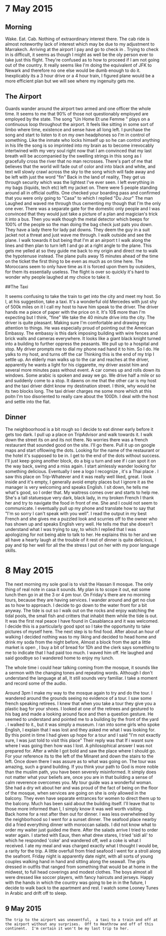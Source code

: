 # 7 May 2015

## Morning

Wake.  Eat.  Cab.  Nothing of extraordinary interest there.   The cab ride is almost noteworthy lack of interest which may be due to my adjustment to Marrakech.  Arriving at the airport I pay and go to check in .   Trying to check in is difficult, it seems as though I might as well be the oly person ever to take just this flight.  They're confused as to how to proceed if I am not going out of the country.   It really seems like I'm doing the equivalent of JFK to Newark and therefore no one else would be dumb enough to do it.  Inexplicably its a 3 hour drive or a 4 hour train,  I figured plane would be a more efficient plan but we will see where my ingenuity gets me. 
	
## The Airport

Guards wander around the airport two armed and one officer  the whole time.  It seems to me that 90% of those not questionably employed are employed by the state.   The song "Un Home Et une Femme " plays on a continuous loop throughout the airport.   It feels like sitting in some sort of limbo where time, existence and sense have all long left.  I purchase the song and start to listen to it on my own headphones so I'm in control of something.  Like the inmate who locks himself up so he can control anything in his life the song is so imprinted into my brain as to become irrevocably intertwined with my very soul right now that I am convinced that my last breath will be accompanied by the swelling strings in this song as I gracefully cross the river that no man recrosses.  There's part of me that believes that the world will fade out of color and into black and white, and text will slowly crawl across the sky to the song which will fade away and be left with just the word "fin" 
Back in the land of reality,  They get us through security which was the lightest I've ever seen. I left everything in my bags (liquids, tech etc) left my jacket on.  There were 5 people standing around all in official outfits.  One checked your boarding pass and confirmed that you were only going to "Casa"  to which I replied "Du Jour" The man Laughed and waved me through thus cementing my though that I'm the only one ever.  There was a separate gate for the domestic only people and I was convinced that they would just take a picture of a plan and magician's trick it into a bus.  Then you walk though the metal detector which beeps for 100% of the people so the man doing the bag check just pats you down. They have a lady there for lady pat downs. They deem the guy in a suit jacket not a threat and just wave me through. I walk outside and see the plane.  I walk towards it but being that I'm at an airport t I walk along the lines and then plan to turn left I and go at a right angle to the plane.  This gets me yelled at so they guide me back to my origin and direct me to walk the hypotenuse instead. The plane pulls away 15 minutes ahead of the time on the ticket the first thing to be even as much as on time here.  The Moroccans seem to only have time as it is forced upon them by outsiders, for them its essentially useless.  The flight is over so quickly it's hard to wonder why people laughed at my choice to take it.  

##The Taxi

It seems confusing to take the train to get into the city and meet my host. So I, at his suggestion, take a taxi. It's a wonderful old Mercedes with just shy of 500k miles on it I call my host to have him speak to the driver. The driver hands me a piece of paper with the price on it.  It's 10$ more than I'm expecting but I think, "fine"  We take the 40 minute drive into the city.   The driver is quite pleasant.  Making sure I'm comfortable and drawing my attention to things.   He was especially proud of pointing out the American Embassy.  The embassy is this dark imposing building with wire fences and brick walls and cameras everywhere.  It looks like a giant black knight turned into a building to further oppress the peasants. We pull up to a hospital and stop. My driver prompts me to dial my phone nad hand it to him.  So I do.  He yalks to my host, and turns off the car  Thinking this is the end of my trip I settle up.  An elderly man walks up to the car and reaches at the driver, apparently he wants a light for his ciggarette, my driver assist him and several more minutes pass without event.   A car comes up and rolls down its windows.  Some arabic is spoken and away we go.  We drive half a mile or so and suddenly come to a stop.  It dawns on me that the other car is my host and the taxi driver didnt know my destination street.  I think, why would he its two blocks long.  The taxi driver charges me some more which at this poitn I'm too disoriented to really care about the 100Dh.  I deal with the host and settle into the flat.   

## Dinner
The neighboorhood is a bit rough so I decide to eat dinner early before it gets too dark.  I pull up a place on TripAdvisor and walk towards it.  I walk down the street its on and its not there.  No worries there was a french restaurant that sounded good on the site.  I'll go there.  Pull it up on google maps and start ofllowing the dots.  Looking for the name of the restaurant or the hotel it's supposed to be in.  I get to the end of the dots without success. I'll just keep going another block, do a big u turn and see if i can spot it on the way back, swing and a miss again.   I start aimlessly wander looking for something delicious.  Eventually I see a logo I recognize ,  it's a Thai place .   I saw this place on Trip-Whatever and it was really well liked, great.  I look inside and it's empty, I generally avoid empty places but I ignore it as the manager is very welcoming and speaks English.  I sit down,  he tells me what's good, so I order that.  My waitress comes over and starts to help me.  She's a tall statuesque very dark, black lady, in my broken French I thank her and try to navigate the food in front of me.  She and I could not seem to communicate. I eventually pull up my phone and translate how to say that "I'm so sorry I can't speak with you well". I read the output in my best French and she gives me a puzzled look and scurries off to the owner who has shown up and speaks English very well.  He tells me that she doesn't understand what I was trying to say, to which I replied that I was apologizing for not being able to talk to her.  He explains this to her and we all have a hearty laugh at the trouble of it rest of dinner is quite delicious, I pay and tip her well for all the the stress I put on her with my poor language skills. 


# 8 May 2015

The  next morning my sole goal is to visit the Hassan II mosque.   The only thing of real note in casa it sounds.   My plan is to scope it out, eat some lunch then go in at the 3 or 4 pm tour.  On Friday's there are no morning tours, because they are having services.   I wander around and get no clue as to how to approach.  I decide to go down to the water front for a bit anyway.  The tide is out so I walk out on the rocks and enjoy watching the tidal pools,  the small fish and critters that inhabit them while the tide is out.  It was the first real peace I have found in Casablanca and it was welcomed.  I decide this is a particularly good spot so I take the opportunity to take pictures of myself here.   The next step is to find food.   After about an hour of walking I decided nothing was to my liking and decided to head home and drink my soda from the night before, Almost a block from the apt a little market is open ,  I buy a bit of bread for 1Dh and the clerk says something to me to indicate that I had paid too much.  I waved him off. He laughed and said goodbye so I wandered home to enjoy my lunch.    

The whole time i could hear talking coming from the mosque, it sounds like a sermon with the changing tones and repeating words.   Although I don't understand the language at all, It still sounds very familiar. I take a moment and record some of the audio.  

Around 3pm I make my way to the mosque again to try and do the tour.   I wandered around the grounds seeing no evidence of a tour.  I saw some french speaking retirees.  I knew that when you take a tour they give you a plastic bag for your shoes.  I looked at one of the retirees and gestured to his bag and made a looking around face and then a question gesture.  He seemed to understand and pointed me to a building by the front of the yard .  I walked to it., but it was simply a museum.  I ran into some girls who spoke English, I explain that I was lost and they asked me what I was looking for.  By this point in  time I had given up hope for a tour and I said "I'm not exactly sure,  I was just told to visit this place"  Their reply was that If i wasnt sure where I  was going  then how was I lost.  A philosophical answer I was not prepared for.  After a while I got bold and saw the place where I should go.  For your reference its to the left of the Minaret and down the stairs to the left.  Once down there I was assure as to what was going on.   The tour was amazing, such a grand building.  If you think your path to God is more noble than the muslim path, you have been severely misinformed.  It simply does not matter what your beliefs are, once you are in that building a sense of calm reverence overcomes you.
	My tour guide was a wonderful woman.  She had a dry wit about her and was proud of the fact of being on the floor of the mosque,  when services are going on she is only allowed in the balcony.  They even have separate entrances for women to direct them up to the balcony.   Much has been said about the building itself.  I'll leave that to those more informed than I,  I simply know it was well worth visiting.  
		Back home for a rest after then out for dinner.   I was less overwhelmed by the neighborhood so I went for a sunset dinner.   The seafood place nearby did a fried everything dinner with moroccan salads.  I did not know what to order my waiter just guided me there.  After the salads arrive I tried to order water again.  I started with Eaux, then what drew stares, I tried 'sidi ali'  to which he responded 'coke'  and wandered off, well a coke is what I received.  I ate my meal and was charged exactly what I thought I would be,  a rarity for the trip.   A little overfull from fried seafood I went for a stroll along the seafront.   Friday night is apparently date night, with all sorts of young couples walking hand in hand and sitting along the seawall.  The girls dressed in outfits that ranged from something that would be at home in the midwest, to full head coverings and modest clothes.  The boys almost all were dressed like soccer players, with fancy haircuts and jerseys.  Happy with the hands in which the country was going to be in in the future,  I decide to walk back to the apartment and rest.   I watch some Looney Tunes in Arabic and drift off to sleep. 
		
## 9 May 2015
	
	The trip to the airport was uneventful,  a taxi to a train and off at the airport without any surprises.  Off to Heathrow and off of this continent.  I'm certain it won't be my last trip to her.
